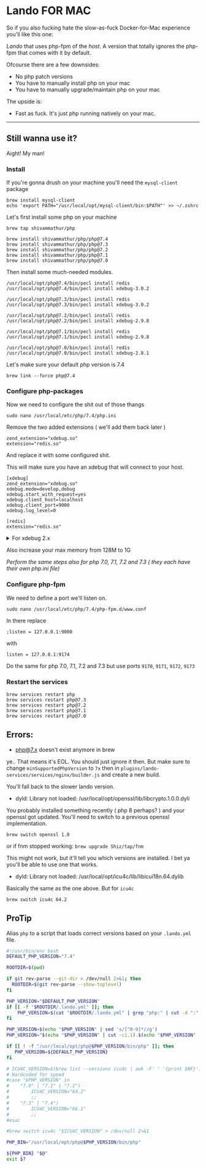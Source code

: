 Lando FOR MAC
=====

So if you also fucking hate the slow-as-fuck Docker-for-Mac experience you'll like this one:

*Lando* that uses php-fpm of the _host_. A version that totally ignores the php-fpm that comes with it by default.

Ofcourse there are a few downsides:

 - No php patch versions
 - You have to manually install php on your mac
 - You have to manually upgrade/maintain php on your mac

The upside is:

 - Fast as fuck. It's just php running natively on your mac.
 
----

## Still wanna use it?

Aight! My man!


### Install

If you're gonna drush on your machine you'll need the `mysql-client` package

```
brew install mysql-client
echo 'export PATH="/usr/local/opt/mysql-client/bin:$PATH"' >> ~/.zshrc
```

Let's first install some php on your machine

```
brew tap shivammathur/php

brew install shivammathur/php/php@7.4
brew install shivammathur/php/php@7.3
brew install shivammathur/php/php@7.2
brew install shivammathur/php/php@7.1
brew install shivammathur/php/php@7.0
```

Then install some much-needed modules.

```
/usr/local/opt/php@7.4/bin/pecl install redis
/usr/local/opt/php@7.4/bin/pecl install xdebug-3.0.2

/usr/local/opt/php@7.3/bin/pecl install redis
/usr/local/opt/php@7.3/bin/pecl install xdebug-3.0.2

/usr/local/opt/php@7.2/bin/pecl install redis
/usr/local/opt/php@7.2/bin/pecl install xdebug-2.9.8

/usr/local/opt/php@7.1/bin/pecl install redis
/usr/local/opt/php@7.1/bin/pecl install xdebug-2.9.8

/usr/local/opt/php@7.0/bin/pecl install redis
/usr/local/opt/php@7.0/bin/pecl install xdebug-2.8.1
```

Let's make sure your default php version is 7.4

```
brew link --force php@7.4
```

### Configure php-packages

Now we need to configure the shit out of those thangs

`sudo nano /usr/local/etc/php/7.4/php.ini`

Remove the two added extensions ( we'll add them back later )

```
zend_extension="xdebug.so"
extension="redis.so"
```

And replace it with some configured shit.

This will make sure you have an xdebug that will connect to your host.

```
[xdebug]
zend_extension="xdebug.so"
xdebug.mode=develop,debug
xdebug.start_with_request=yes
xdebug.client_host=localhost
xdebug.client_port=9000
xdebug.log_level=0

[redis]
extension="redis.so"
```

<details><summary>For xdebug 2.x</summary>

```
[xdebug]
zend_extension="xdebug.so"
xdebug.remote_enable=1
xdebug.remote_autostart=1
xdebug.remote_host=localhost
xdebug.remote_port=9000

[redis]
extension="redis.so"
```

</details>

Also increase your max memory from 128M to 1G

*Perform the same steps also for php 7.0, 7.1, 7.2 and 7.3 ( they each have their own php.ini file)*

### Configure php-fpm

We need to define a port we'll listen on.

`sudo nano /usr/local/etc/php/7.4/php-fpm.d/www.conf`

In there replace

```
;listen = 127.0.0.1:9000
```

with

```
listen = 127.0.0.1:9174
```

Do the same for php 7.0, 7.1, 7.2 and 7.3 but use ports `9170`, `9171`, `9172`, `9173`

### Restart the services

```
brew services restart php
brew services restart php@7.3
brew services restart php@7.2
brew services restart php@7.1
brew services restart php@7.0
```


## Errors:

- php@7.x doesn't exist anymore in brew

ye.. That means it's EOL. You should just ignore it then.
But make sure to change `minSupportedPhpVersion` to `7x` then in `plugins/lando-services/services/nginx/builder.js` and create a new build.

You'll fall back to the slower lando version.

- dyld: Library not loaded: /usr/local/opt/openssl/lib/libcrypto.1.0.0.dyli

You probably installed something recently ( php 8 perhaps? ) and your openssl got
updated. You'll need to switch to a previous openssl implementation.

`brew switch openssl 1.0`

or if fnm stopped working: `brew upgrade Shiz/tap/fnm`

This might not work, but it'll tell you which versions are installed. I bet ya
you'll be able to use one that works.

- dyld: Library not loaded: /usr/local/opt/icu4c/lib/libicui18n.64.dylib

Basically the same as the one above. But for `icu4c`

`brew switch icu4c 64.2`

## ProTip

Alias `php` to a script that loads correct versions based on your `.lando.yml` file.

```sh
#!/usr/bin/env bash
DEFAULT_PHP_VERSION="7.4"

ROOTDIR=$(pwd)

if git rev-parse --git-dir > /dev/null 2>&1; then
  ROOTDIR=$(git rev-parse --show-toplevel)
fi

PHP_VERSION="$DEFAULT_PHP_VERSION"
if [[ -f "$ROOTDIR/.lando.yml" ]]; then
    PHP_VERSION=$(cat "$ROOTDIR/.lando.yml" | grep "php:" | cut -d ":" -f2)
fi

PHP_VERSION=$(echo "$PHP_VERSION" | sed 's/[^0-9]*//g')
PHP_VERSION="$(echo "$PHP_VERSION" | cut -c1,1).$(echo "$PHP_VERSION" | cut -c2,2)"

if [[ ! -f "/usr/local/opt/php@$PHP_VERSION/bin/php" ]]; then
   PHP_VERSION=${DEFAULT_PHP_VERSION}
fi

# ICU4C_VERSION=$(brew list --versions icu4c | awk -F' ' '{print $NF}')
# Hardcoded for speed
#case "$PHP_VERSION" in
#    "7.0" | "7.1" | "7.2")
#        ICU4C_VERSION="64.2"
#        ;;
#    "7.3" | "7.4")
#        ICU4C_VERSION="66.1"
#        ;;
#esac

#brew switch icu4c "$ICU4C_VERSION" > /dev/null 2>&1

PHP_BIN="/usr/local/opt/php@$PHP_VERSION/bin/php"

${PHP_BIN} "$@"
exit $?
```
